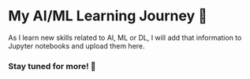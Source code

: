 # My AI/ML Learning Journey 🧠

As I learn new skills related to AI, ML or DL, I will add that information to Jupyter notebooks and upload them here. 

### Stay tuned for more! 🚀
